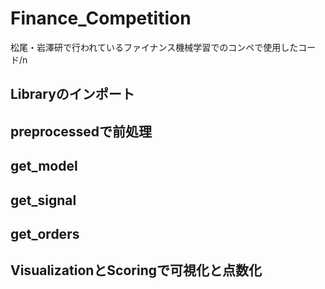 # Finance_Competition
松尾・岩澤研で行われているファイナンス機械学習でのコンペで使用したコード/n

## Libraryのインポート
## preprocessedで前処理
## get_model
## get_signal
## get_orders
## VisualizationとScoringで可視化と点数化
